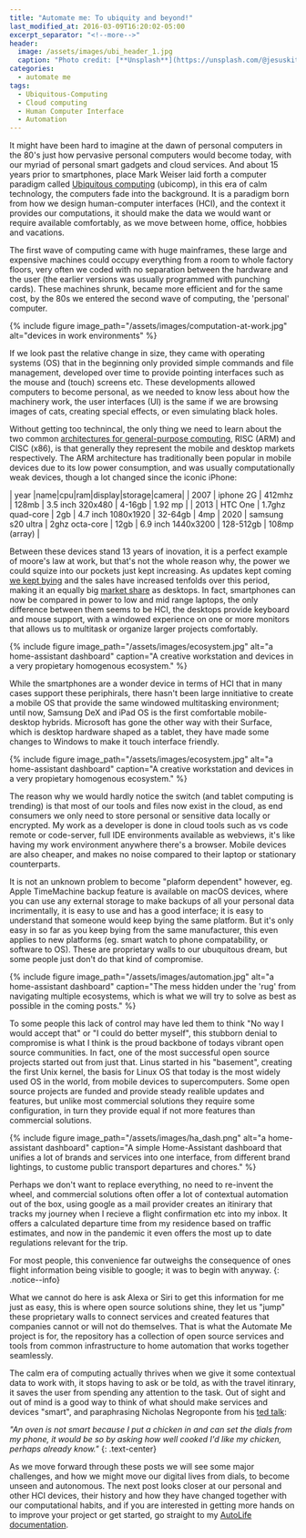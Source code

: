 ```yaml
---
title: "Automate me: To ubiquity and beyond!"
last_modified_at: 2016-03-09T16:20:02-05:00
excerpt_separator: "<!--more-->"
header:
  image: /assets/images/ubi_header_1.jpg
  caption: "Photo credit: [**Unsplash**](https://unsplash.com/@jesuskiteque)"
categories:
  - automate me
tags:
  - Ubiquitous-Computing
  - Cloud computing
  - Human Computer Interface
  - Automation
---
```

It might have been hard to imagine at the dawn of personal computers in the 80's just how pervasive personal computers would become today, with our myriad of personal smart gadgets and cloud services. And about 15 years prior to smartphones, place Mark Weiser laid forth a computer paradigm called [Ubiquitous computing](https://www.lri.fr/~mbl/Stanford/CS477/papers/Weiser-SciAm.pdf) (ubicomp), in this era of calm technology, the computers fade into the background.
It is a paradigm born from how we design human-computer interfaces (HCI), and the context it provides our computations, it should make the data we would want or require available comfortably, as we move between home, office, hobbies and vacations. 


<!--more-->

The first wave of computing came with huge mainframes, these large and expensive machines could occupy everything from a room to whole factory floors, very often we coded with no separation between the hardware and the user (the earlier versions was usually programmed with punching cards). These machines shrunk, became more efficient and for the same cost, by the 80s we entered the second wave of computing, the 'personal' computer.

{% include figure image_path="/assets/images/computation-at-work.jpg" alt="devices in work environments" %}

If we look past the relative change in size, they came with operating systems (OS) that in the beginning only provided simple commands and file management, developed over time to provide pointing interfaces such as the mouse and (touch) screens etc. These developments allowed computers to become personal, as we needed to know less about how the machinery work, the user interfaces (UI) is the same if we are browsing images of cats, creating special effects, or even simulating black holes.

Without getting too technincal, the only thing we need to learn about the two common [architectures for general-purpose computing](https://cs.stanford.edu/people/eroberts/courses/soco/projects/risc/risccisc/), RISC (ARM) and CISC (x86), is that generally they represent the mobile and desktop markets respectively. The ARM architecture has traditionally been popular in mobile devices due to its low power consumption, and was usually computationally weak devices, though a lot changed since the iconic iPhone:

| year |name|cpu|ram|display|storage|camera|
| 2007 | iphone 2G | 412mhz | 128mb | 3.5 inch 320x480 | 4-16gb | 1.92 mp |
| 2013 | HTC One | 1.7ghz quad-core | 2gb | 4.7 inch 1080x1920 | 32-64gb | 4mp
| 2020 | samsung  s20 ultra | 2ghz octa-core | 12gb | 6.9 inch 1440x3200 | 128-512gb | 108mp (array) |

Between these devices stand 13 years of inovation, it is a perfect example of moore's law at work, but that's not the whole reason why, the power we could squize into our pockets just kept increasing. As updates kept coming [we kept bying](https://www.statista.com/statistics/263437/global-smartphone-sales-to-end-users-since-2007/) and the sales have increased tenfolds over this period, making it an equally big [market share](https://gs.statcounter.com/platform-market-share/desktop-mobile-tablet/worldwide/#monthly-200901-202010) as desktops. In fact, smartphones can now be compared in power to low and mid range laptops, the only difference between them seems to be HCI, the desktops provide keyboard and mouse support, with a windowed experience on one or more monitors that allows us to multitask or organize larger projects comfortably.

{% include figure image_path="/assets/images/ecosystem.jpg" alt="a home-assistant dashboard" caption="A creative workstation and devices in a very propietary homogenous ecosystem." %}

While the smartphones are a wonder device in terms of HCI that in many cases support these periphirals, there hasn't been large innitiative to create a mobile OS that provide the same windowed multitasking environment; until now, Samsung DeX and iPad OS is the first comfortable mobile-desktop hybrids. Microsoft has gone the other way with their Surface, which is desktop hardware shaped as a tablet, they have made some changes to Windows to make it touch interface friendly.

{% include figure image_path="/assets/images/ecosystem.jpg" alt="a home-assistant dashboard" caption="A creative workstation and devices in a very propietary homogenous ecosystem." %}

The reason why we would hardly notice the switch (and tablet computing is trending) is that most of our tools and files now exist in the cloud, as end consumers we only need to store personal or sensitive data locally or encrypted. My work as a developer is done in cloud tools such as vs code remote or code-server, full IDE environments available as webviews, it's like having my work environment anywhere there's a browser. Mobile devices are also cheaper, and makes no noise compared to their laptop or stationary counterparts.

It is not an unknown problem to become "plaform dependent" however, eg. Apple TimeMachine backup feature is available on macOS devices, where you can use any external storage to make backups of all your personal data incrimentally, it is easy to use and has a good interface; it is easy to understand that someone would keep bying the same platform. But it's only easy in so far as you keep bying from the same manufacturer, this even applies to new platforms (eg. smart watch to phone compatability, or software to OS).
These are proprietary walls to our ubuquitous dream, but some people just don't do that kind of compromise.

{% include figure image_path="/assets/images/automation.jpg" alt="a home-assistant dashboard" caption="The mess hidden under the 'rug' from navigating multiple ecosystems, which is what we will try to solve as best as possible in the coming posts." %}

To some people this lack of control may have led them to think "No way I would accept that" or "I could do better myself", this stubborn denial to compromise is what I think is the proud backbone of todays vibrant open source communities. In fact, one of the most successful open source projects started out from just that. Linus started in his "basement", creating the first Unix kernel, the basis for Linux OS that today is the most widely used OS in the world, from mobile devices to supercomputers. Some open source projects are funded and provide steady realible updates and features, but unlike most commercial solutions they require some configuration, in turn they provide equal if not more features than commercial solutions.

{% include figure image_path="/assets/images/ha_dash.png" alt="a home-assistant dashboard" caption="A simple Home-Assistant dashboard that unifies a lot of brands and services into one interface, from different brand lightings, to custome public transport departures and chores." %}

Perhaps we don't want to replace everything, no need to re-invent the wheel, and commercial solutions often offer a lot of contextual automation out of the box, using google as a mail provider creates an itinirary that tracks my journey when I recieve a flight confirmation etc into my inbox. It offers a calculated departure time from my residence based on traffic estimates, and now in the pandemic it even offers the most up to date regulations relevant for the trip. 

For most people, this convenience far outweighs the consequence of ones flight information being visible to google; it was to begin with anyway.
{: .notice--info}

What we cannot do here is ask Alexa or Siri to get this information for me just as easy, this is where open source solutions shine, they let us "jump" these proprietary walls to connect services and created features that companies cannot or will not do themselves. That is what the Automate Me project is for, the repository has a collection of open source services and tools from common infrastructure to home automation that works together seamlessly. 

The calm era of computing actually thrives when we give it some contextual data to work with, it stops having to ask or be told, as with the travel itinrary, it saves the user from spending any attention to the task. Out of sight and out of mind is a good way to think of what should make services and devices "smart", and paraphrasing Nicholas Negroponte from his [ted talk](https://www.ted.com/talks/nicholas_negroponte_a_30_year_history_of_the_future?language=en):

*"An oven is not smart because I put a chicken in and can set the dials from my phone, it would be so by asking how well cooked I'd like my chicken, perhaps already know."*
{: .text-center}

As we move forward through these posts we will see some major challenges, and how we might move our digital lives from dials, to become unseen and autonomous. The next post looks closer at our personal and other HCI devices, their history and how they have changed together with our computational habits, and if you are interested in getting more hands on to improve your project or get started, go straight to my [AutoLife documentation](https://ceiku.github.io/AutoLife/).
